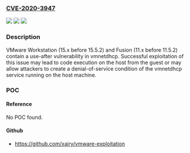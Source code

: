 ### [CVE-2020-3947](https://cve.mitre.org/cgi-bin/cvename.cgi?name=CVE-2020-3947)
![](https://img.shields.io/static/v1?label=Product&message=Fusion&color=blue)
![](https://img.shields.io/static/v1?label=Version&message=n%2Fa&color=blue)
![](https://img.shields.io/static/v1?label=Vulnerability&message=Use-after-free%20vulnerability&color=brighgreen)

### Description

VMware Workstation (15.x before 15.5.2) and Fusion (11.x before 11.5.2) contain a use-after vulnerability in vmnetdhcp. Successful exploitation of this issue may lead to code execution on the host from the guest or may allow attackers to create a denial-of-service condition of the vmnetdhcp service running on the host machine.

### POC

#### Reference
No POC found.

#### Github
- https://github.com/xairy/vmware-exploitation

